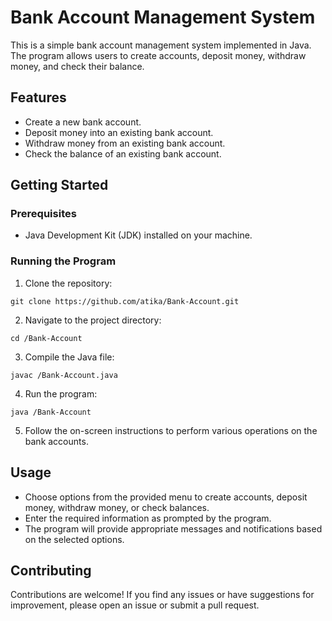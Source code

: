 
# Bank Account Management System
This is a simple bank account management system implemented in Java. The program allows users to create accounts, deposit money, withdraw money, and check their balance.

## Features
- Create a new bank account.
- Deposit money into an existing bank account.
- Withdraw money from an existing bank account.
- Check the balance of an existing bank account.

## Getting Started

### Prerequisites
- Java Development Kit (JDK) installed on your machine.

### Running the Program
1. Clone the repository:
```
git clone https://github.com/atika/Bank-Account.git
```

2. Navigate to the project directory:
```
cd /Bank-Account
```

3. Compile the Java file:
```
javac /Bank-Account.java
```

4. Run the program:
```
java /Bank-Account
```

5. Follow the on-screen instructions to perform various operations on the bank accounts.

## Usage
- Choose options from the provided menu to create accounts, deposit money, withdraw money, or check balances.
- Enter the required information as prompted by the program.
- The program will provide appropriate messages and notifications based on the selected options.

## Contributing
Contributions are welcome! If you find any issues or have suggestions for improvement, please open an issue or submit a pull request.


